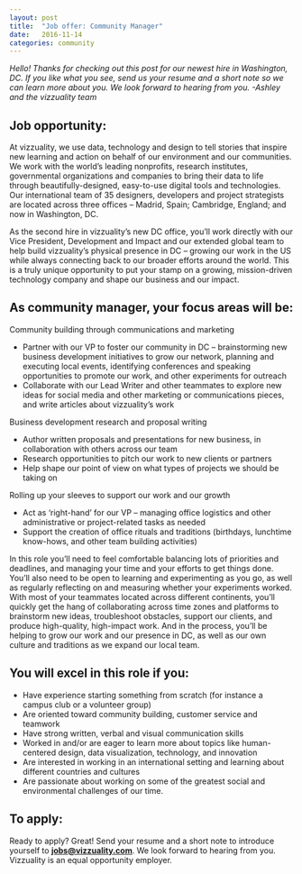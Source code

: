 ```yaml
---
layout: post
title:  "Job offer: Community Manager"
date:   2016-11-14 
categories: community
---
```


*Hello! Thanks for checking out this post for our newest hire in Washington, DC. If you like what you see, send us your resume and a short note so we can learn more about you. We look forward to hearing from you.
-Ashley and the vizzuality team*

## Job opportunity:

At vizzuality, we use data, technology and design to tell stories that inspire new learning and action on behalf of our environment and our communities. We work with the world’s leading nonprofits, research institutes, governmental organizations and companies to bring their data to life through beautifully-designed, easy-to-use digital tools and technologies. Our international team of 35 designers, developers and project strategists are located across three offices – Madrid, Spain; Cambridge, England; and now in Washington, DC. 

As the second hire in vizzuality’s new DC office, you’ll work directly with our Vice President, Development and Impact and our extended global team to help build vizzuality’s physical presence in DC – growing our work in the US while always connecting back to our broader efforts around the world. This is a truly unique opportunity to put your stamp on a growing, mission-driven technology company and shape our business and our impact.

## As community manager, your focus areas will be:

Community building through communications and marketing
* Partner with our VP to foster our community in DC – brainstorming new business development initiatives to grow our network, planning and executing local events,  identifying conferences and speaking opportunities to promote our work, and other experiments for outreach
* Collaborate with our Lead Writer and other teammates to explore new ideas for social media and other marketing or communications pieces, and write articles about vizzuality’s work

Business development research and proposal writing
* Author written proposals and presentations for new business, in collaboration with others across our team
* Research opportunities to pitch our work to new clients or partners 
* Help shape our point of view on what types of projects we should be taking on

Rolling up your sleeves to support our work and our growth
* Act as ‘right-hand’ for our VP – managing office logistics and other administrative or project-related tasks as needed
* Support the creation of office rituals and traditions (birthdays, lunchtime know-hows, and other team building activities)

In this role you’ll need to feel comfortable balancing lots of priorities and deadlines, and managing your time and your efforts to get things done. You’ll also need to be open to learning and experimenting as you go, as well as regularly reflecting on and measuring whether your experiments worked. With most of your teammates located across different continents, you’ll quickly get the hang of collaborating across time zones and platforms to brainstorm new ideas, troubleshoot obstacles, support our clients, and produce high-quality, high-impact work. And in the process, you’ll be helping to grow our work and our presence in DC, as well as our own culture and traditions as we expand our local team.

## You will excel in this role if you:
* Have experience starting something from scratch (for instance a campus club or a volunteer group)
* Are oriented toward community building, customer service and teamwork
* Have strong written, verbal and visual communication skills
* Worked in and/or are eager to learn more about topics like human-centered design, data visualization, technology, and innovation 
* Are interested in working in an international setting and learning about different countries and cultures
* Are passionate about working on some of the greatest social and environmental challenges of our time.  

## To apply:
Ready to apply? Great! Send your resume and a short note to introduce yourself to **[jobs@vizzuality.com](mailto:jobs@vizzuality.com)**. We look forward to hearing from you. Vizzuality is an equal opportunity employer.  